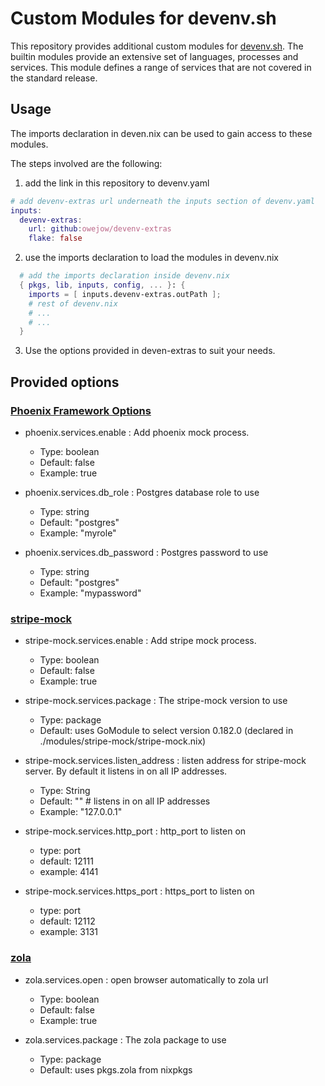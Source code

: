 # Custom Modules for devenv.sh

This repository provides additional custom modules for
[devenv.sh](https://github.com/cachix/devenv). The builtin modules provide an
extensive set of languages, processes and services. This module defines a range
of services that are not covered in the standard release.

## Usage

The imports declaration in deven.nix can be used to gain access to these modules.

The steps involved are the following:

1. add the link in this repository to devenv.yaml

```nix
# add devenv-extras url underneath the inputs section of devenv.yaml
inputs:
  devenv-extras:
    url: github:owejow/devenv-extras
    flake: false
```

2. use the imports declaration to load the modules in devenv.nix

```nix
  # add the imports declaration inside devenv.nix
  { pkgs, lib, inputs, config, ... }: {
    imports = [ inputs.devenv-extras.outPath ];
    # rest of devenv.nix
    # ...
    # ...
  }
```

3. Use the options provided in deven-extras to suit your needs.

## Provided options

### [Phoenix Framework Options](https://www.phoenixframework.org/)

- phoenix.services.enable : Add phoenix mock process.

  - Type: boolean
  - Default: false
  - Example: true

- phoenix.services.db_role : Postgres database role to use

  - Type: string
  - Default: "postgres"
  - Example: "myrole"

- phoenix.services.db_password : Postgres password to use
  - Type: string
  - Default: "postgres"
  - Example: "mypassword"

### [stripe-mock](https://github.com/stripe/stripe-mock)

- stripe-mock.services.enable : Add stripe mock process.

  - Type: boolean
  - Default: false
  - Example: true

- stripe-mock.services.package : The stripe-mock version to use

  - Type: package
  - Default: uses GoModule to select version 0.182.0 (declared in ./modules/stripe-mock/stripe-mock.nix)

- stripe-mock.services.listen_address : listen address for stripe-mock server. By default it listens in on all IP addresses.

  - Type: String
  - Default: "" # listens in on all IP addresses
  - Example: "127.0.0.1"

- stripe-mock.services.http_port : http_port to listen on

  - type: port
  - default: 12111
  - example: 4141

- stripe-mock.services.https_port : https_port to listen on

  - type: port
  - default: 12112
  - example: 3131

### [zola](https://getzola.org)

- zola.services.open : open browser automatically to zola url

  - Type: boolean
  - Default: false
  - Example: true

- zola.services.package : The zola package to use

  - Type: package
  - Default: uses pkgs.zola from nixpkgs
